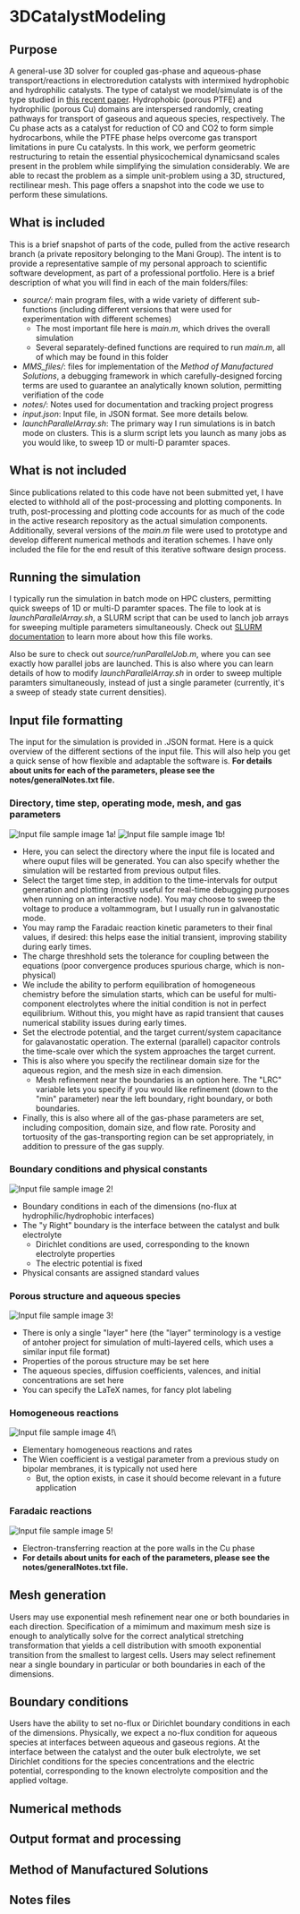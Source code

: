 # 3DCatalystModeling

## Purpose

A general-use 3D solver for coupled gas-phase and aqueous-phase transport/reactions in electroredution catalysts with intermixed hydrophobic and hydrophilic catalysts. The type of catalyst we model/simulate is of the type studied in [this recent paper](https://pubs.acs.org/doi/abs/10.1021/acsenergylett.2c01978). Hydrophobic (porous PTFE) and hydrophilic (porous Cu) domains are interspersed randomly, creating pathways for transport of gaseous and aqueous species, respectively. The Cu phase acts as a catalyst for reduction of CO and CO2 to form simple hydrocarbons, while the PTFE phase helps overcome gas transport limitations in pure Cu catalysts. In this work, we perform geometric restructuring to retain the essential physicochemical dynamicsand scales present in the problem while simplifying the simulation considerably. We are able to recast the problem as a simple unit-problem using a 3D, structured, rectilinear mesh. This page offers a snapshot into the code we use to perform these simulations.

## What is included

This is a brief snapshot of parts of the code, pulled from the active research branch (a private repository belonging to the Mani Group). The intent is to provide a representative sample of my personal approach to scientific software development, as part of a professional portfolio. Here is a brief description of what you will find in each of the main folders/files:

- *source/*: main program files, with a wide variety of different sub-functions (including different versions that were used for experimentation with different schemes)
  - The most important file here is *main.m*, which drives the overall simulation
  - Several separately-defined functions are required to run *main.m*, all of which may be found in this folder
- *MMS_files/*: files for implementation of the *Method of Manufactured Solutions*, a debugging framework in which carefully-designed forcing terms are used to guarantee an analytically known solution, permitting verifiation of the code
- *notes/*: Notes used for documentation and tracking project progress
- *input.json*: Input file, in JSON format. See more details below.
- *launchParallelArray.sh*: The primary way I run simulations is in batch mode on clusters. This is a slurm script lets you launch as many jobs as you would like, to sweep 1D or multi-D paramter spaces.

## What is not included

Since publications related to this code have not been submitted yet, I have elected to withhold all of the post-processing and plotting components. In truth, post-processing and plotting code accounts for as much of the code in the active research repository as the actual simulation components. Additionally, several versions of the *main.m* file were used to prototype and develop different numerical methods and iteration schemes. I have only included the file for the end result of this iterative software design process.

## Running the simulation

I typically run the simulation in batch mode on HPC clusters, permitting quick sweeps of 1D or multi-D paramter spaces. The file to look at is *launchParallelArray.sh*, a SLURM script that can be used to lanch job arrays for sweeping multiple parameters simultaneously. Check out [SLURM documentation](https://slurm.schedmd.com/documentation.html) to learn more about how this file works.

Also be sure to check out *source/runParallelJob.m*, where you can see exactly how parallel jobs are launched. This is also where you can learn details of how to modify *launchParallelArray.sh* in order to sweep multiple paramters simultaneously, instead of just a single parameter (currently, it's a sweep of steady state current densities).

## Input file formatting

The input for the simulation is provided in .JSON format. Here is a quick overview of the different sections of the input file. This will also help you get a quick sense of how flexible and adaptable the software is. **For details about units for each of the parameters, please see the notes/generalNotes.txt file.**

### Directory, time step, operating mode, mesh, and gas parameters

![Input file sample image 1a!](/inputFileImages/input_1a.png "Sample input file, figure 1a.") ![Input file sample image 1b!](/inputFileImages/input_1b.png "Sample input file, figure 1b.")

- Here, you can select the directory where the input file is located and where ouput files will be generated. You can also specify whether the simulation will be restarted from previous output files.
- Select the target time step, in addition to the time-intervals for output generation and plotting (mostly useful for real-time debugging purposes when running on an interactive node). You may choose to sweep the voltage to produce a voltammogram, but I usually run in galvanostatic mode.
- You may ramp the Faradaic reaction kinetic parameters to their final values, if desired: this helps ease the initial transient, improving stability during early times.
- The charge threshhold sets the tolerance for coupling between the equations (poor convergence produces spurious charge, which is non-physical)
- We include the ability to perform equilibration of homogeneous chemistry before the simulation starts, which can be useful for multi-component electrolytes where the initial condition is not in perfect equilibrium. Without this, you might have as rapid transient that causes numerical stability issues during early times.
- Set the electrode potential, and the target current/system capacitance for galavanostatic operation. The external (parallel) capacitor controls the time-scale over which the system approaches the target current.
- This is also where you specify the rectilinear domain size for the aqueous region, and the mesh size in each dimension.
  - Mesh refinement near the boundaries is an option here. The "LRC" variable lets you specify if you would like refinement (down to the "min" parameter) near the left boundary, right boundary, or both boundaries.
- Finally, this is also where all of the gas-phase parameters are set, including composition, domain size, and flow rate. Porosity and tortuosity of the gas-transporting region can be set appropriately, in addition to pressure of the gas supply.

### Boundary conditions and physical constants

![Input file sample image 2!](/inputFileImages/input_2.png "Sample input file, figure 2.")

- Boundary conditions in each of the dimensions (no-flux at hydrophilic/hydrophobic interfaces)
- The "y Right" boundary is the interface between the catalyst and bulk electrolyte
  - Dirichlet conditions are used, corresponding to the known electrolyte properties
  - The electric potential is fixed
- Physical consants are assigned standard values

### Porous structure and aqueous species

![Input file sample image 3!](/inputFileImages/input_3.png "Sample input file, figure 3.")

- There is only a single "layer" here (the "layer" terminology is a vestige of antoher project for simulation of multi-layered cells, which uses a similar input file format)
- Properties of the porous structure may be set here
- The aqueous species, diffusion coefficients, valences, and initial concentrations are set here
- You can specify the LaTeX names, for fancy plot labeling

### Homogeneous reactions

![Input file sample image 4!](/inputFileImages/input_4.png "Sample input file, figure 4.")\

- Elementary homogeneous reactions and rates
- The Wien coefficient is a vestigal parameter from a previous study on bipolar membranes, it is typically not used here
  - But, the option exists, in case it should become relevant in a future application

### Faradaic reactions

![Input file sample image 5!](/inputFileImages/input_5.png "Sample input file, figure 5.")

- Electron-transferring reaction at the pore walls in the Cu phase
- **For details about units for each of the parameters, please see the notes/generalNotes.txt file.**

## Mesh generation

Users may use exponential mesh refinement near one or both boundaries in each direction. Specification of a mimimum and maximum mesh size is enough to analytically solve for the correct analytical stretching transformation that yields a cell distribution with smooth exponential transition from the smallest to largest cells. Users may select refinement near a single boundary in particular or both boundaries in each of the dimensions.

## Boundary conditions

Users have the ability to set no-flux or Dirichlet boundary conditions in each of the dimensions. Physically, we expect a no-flux condition for aqueous species at interfaces between aqueous and gaseous regions. At the interface between the catalyst and the outer bulk electrolyte, we set Dirichlet conditions for the species concentrations and the electric potential, corresponding to the known electrolyte composition and the applied voltage.

## Numerical methods

## Output format and processing

## Method of Manufactured Solutions

## Notes files

##
